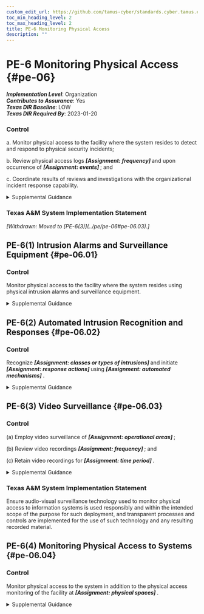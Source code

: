 ```yaml
---
custom_edit_url: https://github.com/tamus-cyber/standards.cyber.tamus.edu/tree/main/static/content/tamus.edu/TAMUS_profile.xml
toc_min_heading_level: 2
toc_max_heading_level: 2
title: PE-6 Monitoring Physical Access
description: ""
---
```


# PE-6 Monitoring Physical Access {#pe-06}

_**Implementation Level**_: Organization\
_**Contributes to Assurance**_: Yes\
_**Texas DIR Baseline**_: LOW\
_**Texas DIR Required By**_: 2023-01-20

### Control

a. Monitor physical access to the facility where the system resides to detect and respond to physical security incidents;

b. Review physical access logs <strong>                     <em>[Assignment: frequency]</em>                  </strong> and upon occurrence of <strong>                     <em>[Assignment: events]</em>                  </strong> ; and

c. Coordinate results of reviews and investigations with the organizational incident response capability.

<details>
  <summary>Supplemental Guidance</summary>

Physical access monitoring includes publicly accessible areas within organizational facilities. Examples of physical access monitoring include the employment of guards, video surveillance equipment (i.e., cameras), and sensor devices. Reviewing physical access logs can help identify suspicious activity, anomalous events, or potential threats. The reviews can be supported by audit logging controls, such as <a xmlns="http://csrc.nist.gov/ns/oscal/1.0" href="#au-2">AU-2</a> , if the access logs are part of an automated system. Organizational incident response capabilities include investigations of physical security incidents and responses to the incidents. Incidents include security violations or suspicious physical access activities. Suspicious physical access activities include accesses outside of normal work hours, repeated accesses to areas not normally accessed, accesses for unusual lengths of time, and out-of-sequence accesses.

</details>

### Texas A&M System Implementation Statement

<prop xmlns="http://csrc.nist.gov/ns/oscal/1.0" name="status" value="withdrawn">
               <em>[Withdrawn: Moved to [PE-6(3)](../pe/pe-06#pe-06.03).]</em>
            </prop>
            

## PE-6(1) Intrusion Alarms and Surveillance Equipment {#pe-06.01}

### Control

Monitor physical access to the facility where the system resides using physical intrusion alarms and surveillance equipment.

<details>
  <summary>Supplemental Guidance</summary>

Physical intrusion alarms can be employed to alert security personnel when unauthorized access to the facility is attempted. Alarm systems work in conjunction with physical barriers, physical access control systems, and security guards by triggering a response when these other forms of security have been compromised or breached. Physical intrusion alarms can include different types of sensor devices, such as motion sensors, contact sensors, and broken glass sensors. Surveillance equipment includes video cameras installed at strategic locations throughout the facility.

</details>

## PE-6(2) Automated Intrusion Recognition and Responses {#pe-06.02}

### Control

Recognize <strong>                     <em>[Assignment: classes or types of intrusions]</em>                  </strong> and initiate <strong>                     <em>[Assignment: response actions]</em>                  </strong> using <strong>                     <em>[Assignment: automated mechanisms]</em>                  </strong>.

<details>
  <summary>Supplemental Guidance</summary>

Response actions can include notifying selected organizational personnel or law enforcement personnel. Automated mechanisms implemented to initiate response actions include system alert notifications, email and text messages, and activating door locking mechanisms. Physical access monitoring can be coordinated with intrusion detection systems and system monitoring capabilities to provide integrated threat coverage for the organization.

</details>

## PE-6(3) Video Surveillance {#pe-06.03}

### Control

(a) Employ video surveillance of <strong>                        <em>[Assignment: operational areas]</em>                     </strong>;

(b) Review video recordings <strong>                        <em>[Assignment: frequency]</em>                     </strong> ; and

(c) Retain video recordings for <strong>                        <em>[Assignment: time period]</em>                     </strong>.

<details>
  <summary>Supplemental Guidance</summary>

Video surveillance focuses on recording activity in specified areas for the purposes of subsequent review, if circumstances so warrant. Video recordings are typically reviewed to detect anomalous events or incidents. Monitoring the surveillance video is not required, although organizations may choose to do so. There may be legal considerations when performing and retaining video surveillance, especially if such surveillance is in a public location.

</details>

### Texas A&M System Implementation Statement

Ensure audio-visual surveillance technology used to monitor physical access to information systems is used responsibly and within the intended scope of the purpose for such deployment, and transparent processes and controls are implemented for the use of such technology and any resulting recorded material.

## PE-6(4) Monitoring Physical Access to Systems {#pe-06.04}

### Control

Monitor physical access to the system in addition to the physical access monitoring of the facility at <strong>                     <em>[Assignment: physical spaces]</em>                  </strong>.

<details>
  <summary>Supplemental Guidance</summary>

Monitoring physical access to systems provides additional monitoring for those areas within facilities where there is a concentration of system components, including server rooms, media storage areas, and communications centers. Physical access monitoring can be coordinated with intrusion detection systems and system monitoring capabilities to provide comprehensive and integrated threat coverage for the organization.

</details>

